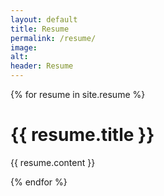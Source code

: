 ```yaml
---
layout: default
title: Resume
permalink: /resume/
image:
alt: 
header: Resume
---
```



{% for resume in site.resume %}
  <div class="">
    <div class="">
      <h1 class="page-header">{{ resume.title }}</h1>
      <p class="">{{ resume.content }}</p>
    </div>
  </div>
{% endfor %}
